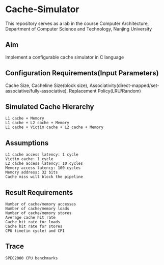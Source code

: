 # Cache-Simulator
 This repository serves as a lab in the course Computer Architecture, Department of Computer Science and Technology, Nanjing University

## Aim
 Implement a configurable cache simulator in C language

## Configuration Requirements(Input Parameters)
 Cache Size, Cacheline Size(block size), Associativity(direct-mapped/set-associative/fully-associative), Replacement Policy(LRU/Random)

## Simulated Cache Hierarchy
    L1 cache + Memory
    L1 cache + L2 cache + Memory
    L1 cache + Victim cache + L2 cache + Memory

## Assumptions
    L1 cache access latency: 1 cycle
    Victim cache: 1 cycle
    L2 cache access latency: 10 cycles 
    Memory access latency: 100 cycles
    Memory address: 32 bits
    Cache miss will block the pipeline

## Result Requirements 
    Number of cache/memory accesses
    Number of cache/memory loads
    Number of cache/memory stores
    Average cache hit rate
    Cache hit rate for loads 
    Cache hit rate for stores
    CPU time(in cycle) and CPI

## Trace
    SPEC2000 CPU benchmarks
